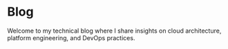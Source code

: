 # Blog

Welcome to my technical blog where I share insights on cloud architecture, platform engineering, and DevOps practices.